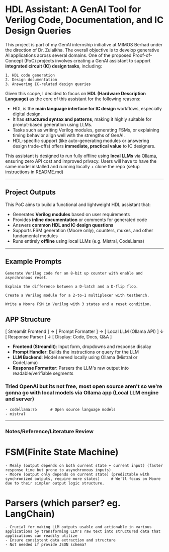 # HDL Assistant: A GenAI Tool for Verilog Code, Documentation, and IC Design Queries

This project is part of my GenAI internship initiative at MIMOS Berhad under the direction of Dr. Zulaikha. The overall objective is to develop generative AI applications across several domains. One of the proposed Proof-of-Concept (PoC) projects involves creating a GenAI assistant to support **integrated circuit (IC) design tasks**, including:

    1. HDL code generation
    2. Design documentation
    3. Answering IC-related design queries  

Given this scope, I decided to focus on **HDL (Hardware Description Language)** as the core of this assistant for the following reasons:

- HDL is the **main language interface for IC design** workflows, especially digital design.  
- It has **structured syntax and patterns**, making it highly suitable for prompt-based generation using LLMs.  
- Tasks such as writing Verilog modules, generating FSMs, or explaining timing behavior align well with the strengths of GenAI.  
- HDL-specific support (like auto-generating modules or answering design trade-offs) offers **immediate, practical value** to IC designers.

This assistant is designed to run fully offline using **local LLMs** via [Ollama](https://ollama.com), ensuring zero API cost and improved privacy. Users will have to have the same model installed and running locally + clone the repo (setup instructions in README.md)

---

## Project Outputs

This PoC aims to build a functional and lightweight HDL assistant that:

- Generates **Verilog modules** based on user requirements
- Provides **inline documentation** or comments for generated code
- Answers **common HDL and IC design questions**
- Supports FSM generation (Moore only), counters, muxes, and other fundamental modules
- Runs entirely **offline** using local LLMs (e.g. Mistral, CodeLlama)

---

## Example Prompts

```
Generate Verilog code for an 8-bit up counter with enable and asynchronous reset.

Explain the difference between a D-latch and a D-flip flop.

Create a Verilog module for a 2-to-1 multiplexer with testbench.

Write a Moore FSM in Verilog with 3 states and a reset condition. 
```

## APP Structure
[ Streamlit Frontend ] → [ Prompt Formatter ] → [ Local LLM (Ollama API) ]
                                      ↓
                                [ Response Parser ]
                                      ↓
                           [ Display: Code, Docs, Q&A ]


- **Frontend (Streamlit)**: Input form, dropdowns and response display
- **Prompt Handler**: Builds the instructions or query for the LLM
- **LLM Backend**: Model served locally using Ollama (Mistral or CodeLlama)
- **Response Formatter**: Parsers the LLM's raw output into  readable/verifiable segments

### Tried OpenAi but its not free, most open source aren't so we're gonna go with local models via Ollama app (Local LLM engine and server)
    - codellama:7b      # Open source language models
    - mistral

---

### Notes/Reference/Literature Review
# FSM(Finite State Machine)
    - Mealy (output depends on both current state + current input) (faster response time but prone to asynchronous inputs)
    - Moore (output only depends on current state) (predictable with synchronized outputs, require more states)     # We'll focus on Moore due to their simpler output logic structure.

# Parsers (which parser? eg. LangChain)
    - Crucial for making LLM outputs usable and actionable in various applications by transforming LLM's raw text into structured data that applications can readily utilize
    - Ensure consistent data extraction and structure
    - Not needed if provide JSON schema?